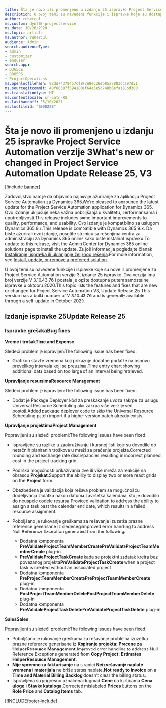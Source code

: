```yaml
---
title: Šta je novo ili promenjeno u izdanju 25 ispravke Project Service Automation verzije 3
description: U ovoj temi su navedene funkcije i ispravke koje su dostupne u izdanju 25 ispravke za Project Service Automation verzije 3.
author: ruhercul
ms.custom: dyn365-projectservice
ms.date: 10/26/2020
ms.topic: article
ms.author: ruhercul
audience: Admin
search.audienceType:
- admin
- customizer
- enduser
search.app:
- D365CE
- D365PS
- ProjectOperations
ms.openlocfilehash: 92dd74378457cf877e8ec26eb85a7883dda97d51
ms.sourcegitcommit: 40f68387f594180af64a5e5c748b6efa188bd300
ms.translationtype: HT
ms.contentlocale: sr-Latn-RS
ms.lasthandoff: 05/10/2021
ms.locfileid: "6000228"
---
```

# <a name="whats-new-or-changed-in-project-service-automation-update-release-25-v3"></a><span data-ttu-id="d4069-103">Šta je novo ili promenjeno u izdanju 25 ispravke Project Service Automation verzije 3</span><span class="sxs-lookup"><span data-stu-id="d4069-103">What's new or changed in Project Service Automation Update Release 25, V3</span></span>

[!include [banner](../includes/psa-now-project-operations.md)]

<span data-ttu-id="d4069-104">Zadovoljstvo nam je da objavimo najnovije ažuriranje za aplikaciju Project Service Automation za Dynamics 365.</span><span class="sxs-lookup"><span data-stu-id="d4069-104">We’re pleased to announce the latest update for the Project Service Automation application for Dynamics 365.</span></span> <span data-ttu-id="d4069-105">Ovo izdanje uključuje neka važna poboljšanja u kvalitetu, performansama i upotrebljivosti.</span><span class="sxs-lookup"><span data-stu-id="d4069-105">This release includes some important improvements to quality, performance, and usability.</span></span> <span data-ttu-id="d4069-106">Ovo izdanje je kompatibilno sa uslugom Dynamics 365 9.x.</span><span class="sxs-lookup"><span data-stu-id="d4069-106">This release is compatible with Dynamics 365 9.x.</span></span> <span data-ttu-id="d4069-107">Da biste ažurirali ovo izdanje, posetite stranicu sa rešenjima centra za administraciju za Dynamics 365 online kako biste instalirali ispravku.</span><span class="sxs-lookup"><span data-stu-id="d4069-107">To update to this release, visit the Admin Center for Dynamics 365 online solutions page to install the update.</span></span> <span data-ttu-id="d4069-108">Za još informacija pogledajte članak [Instaliranje, ispravka ili uklanjanje željenog rešenja](/power-platform/admin/install-remove-preferred-solution).</span><span class="sxs-lookup"><span data-stu-id="d4069-108">For more information, see [Install, update, or remove a preferred solution](/power-platform/admin/install-remove-preferred-solution).</span></span>

<span data-ttu-id="d4069-109">U ovoj temi su navedene funkcije i ispravke koje su nove ili promenjene za Project Service Automation verzije 3, izdanje 25 ispravke. Ova verzija ima broj verzije V 3.10.43.76 i postala je opšte dostupna putem samostalne ispravke u oktobru 2020.</span><span class="sxs-lookup"><span data-stu-id="d4069-109">This topic lists the features and fixes that are new or changed for Project Service Automation V3, Update Release 25 This version has a build number of V 3.10.43.76 and is generally available through a self-update in October 2020.</span></span>

## <a name="update-release-25"></a><span data-ttu-id="d4069-110">Izdanje ispravke 25</span><span class="sxs-lookup"><span data-stu-id="d4069-110">Update Release 25</span></span>

### <a name="bug-fixes"></a><span data-ttu-id="d4069-111">Ispravke grešaka</span><span class="sxs-lookup"><span data-stu-id="d4069-111">Bug fixes</span></span>

<span data-ttu-id="d4069-112">**Vreme i trošak**</span><span class="sxs-lookup"><span data-stu-id="d4069-112">**Time and Expense**</span></span>

<span data-ttu-id="d4069-113">Sledeći problem je ispravljen:</span><span class="sxs-lookup"><span data-stu-id="d4069-113">The following issue has been fixed:</span></span>

- <span data-ttu-id="d4069-114">Grafikon stavke vremena koji prikazuje dodatne podatke na osnovu prevelikog intervala koji se preuzima.</span><span class="sxs-lookup"><span data-stu-id="d4069-114">Time entry chart showing additional data based on too large of an interval being retrieved.</span></span>

<span data-ttu-id="d4069-115">**Upravljanje resursima**</span><span class="sxs-lookup"><span data-stu-id="d4069-115">**Resource Management**</span></span>

<span data-ttu-id="d4069-116">Sledeći problem je ispravljen:</span><span class="sxs-lookup"><span data-stu-id="d4069-116">The following issue has been fixed:</span></span>

- <span data-ttu-id="d4069-117">Dodat je Package Deployer kôd za preskakanje uvoza zakrpe za uslugu Universal Resource Scheduling ako zakrpa više verzije već postoji.</span><span class="sxs-lookup"><span data-stu-id="d4069-117">Added package deployer code to skip the Universal Resource Scheduling patch import if a higher version patch already exists.</span></span>

<span data-ttu-id="d4069-118">**Upravljanje projektima**</span><span class="sxs-lookup"><span data-stu-id="d4069-118">**Project Management**</span></span>

<span data-ttu-id="d4069-119">Popravljeni su sledeći problemi:</span><span class="sxs-lookup"><span data-stu-id="d4069-119">The following issues have been fixed:</span></span>

- <span data-ttu-id="d4069-120">Ispravljene su razlike u zaokruživanju i kursnoj listi koje su dovodile do netačnih planiranih troškova u mreži za praćenje projekta.</span><span class="sxs-lookup"><span data-stu-id="d4069-120">Corrected rounding and exchange rate discrepancies resulting in incorrect planned cost in the project tracking grid.</span></span>
- <span data-ttu-id="d4069-121">Podrška mogućnosti prikazivanja dve ili više mreža za reakcije na obrascu **Projekat**.</span><span class="sxs-lookup"><span data-stu-id="d4069-121">Support the ability to display two or more react grids on the **Project** form.</span></span>
- <span data-ttu-id="d4069-122">Obezbeđena je validacija koja rešava problem sa mogućnošću dodeljivanja zadatka nakon datuma završetka kalendara, što je dovodilo do neuspele dodele resursa.</span><span class="sxs-lookup"><span data-stu-id="d4069-122">Provided validation to address the ability to assign a task past the calendar end date, which results in a failed resource assignment.</span></span>
- <span data-ttu-id="d4069-123">Poboljšano je rukovanje greškama za rešavanje izuzetka prazne reference generisane iz sledećeg:</span><span class="sxs-lookup"><span data-stu-id="d4069-123">Improved error handling to address Null Reference Exception generated from the following:</span></span>

    - <span data-ttu-id="d4069-124">Dodatna komponenta **PreValidateProjectTeamMemberCreate**</span><span class="sxs-lookup"><span data-stu-id="d4069-124">**PreValidateProjectTeamMemberCreate** plug-in</span></span>
    - <span data-ttu-id="d4069-125">**PreValidateProjectTaskCreate** kada se projektni zadatak kreira bez povezanog projekta</span><span class="sxs-lookup"><span data-stu-id="d4069-125">**PreValidateProjectTaskCreate** when a project task is created without an associated project</span></span>
    - <span data-ttu-id="d4069-126">Dodatna komponenta **PreProjectTeamMemberCreate**</span><span class="sxs-lookup"><span data-stu-id="d4069-126">**PreProjectTeamMemberCreate** plug-in</span></span>
    - <span data-ttu-id="d4069-127">Dodatna komponenta **PostProjectTeamMemberDelete**</span><span class="sxs-lookup"><span data-stu-id="d4069-127">**PostProjectTeamMemberDelete** plug-in</span></span>
    - <span data-ttu-id="d4069-128">Dodatna komponenta **PreValidateProjectTaskDelete**</span><span class="sxs-lookup"><span data-stu-id="d4069-128">**PreValidateProjectTaskDelete** plug-in</span></span>

<span data-ttu-id="d4069-129">**Sales**</span><span class="sxs-lookup"><span data-stu-id="d4069-129">**Sales**</span></span>

<span data-ttu-id="d4069-130">Popravljeni su sledeći problemi:</span><span class="sxs-lookup"><span data-stu-id="d4069-130">The following issues have been fixed:</span></span>

- <span data-ttu-id="d4069-131">Poboljšano je rukovanje greškama za rešavanje problema izuzetka prazne reference generisane iz **Kopiranje projekta: Procene za HelperResource Management**.</span><span class="sxs-lookup"><span data-stu-id="d4069-131">Improved error handling to address Null Reference Exceptions generated from **Copy Project: Estimates HelperResource Management**.</span></span>
- <span data-ttu-id="d4069-132">**Nije spremno za fakturisanje** na stranici **Neizvršavanje naplate vremena i materijala** ne briše status naplate.</span><span class="sxs-lookup"><span data-stu-id="d4069-132">**Not ready to Invoice** on a **Time and Material Billing Backlog** doesn't clear the billing status.</span></span>
- <span data-ttu-id="d4069-133">Ispravljena su pogrešno označena dugmad **Cene** na karticama **Cena uloge** i **Stavke kataloga**.</span><span class="sxs-lookup"><span data-stu-id="d4069-133">Corrected mislabeled **Prices** buttons on the **Role Price** and **Catalog Items** tab.</span></span>


[!INCLUDE[footer-include](../includes/footer-banner.md)]